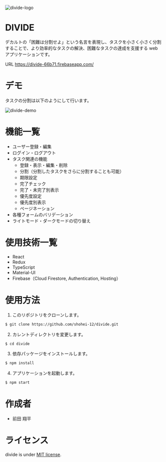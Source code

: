 ![divide-logo](https://user-images.githubusercontent.com/65577006/97000105-3a633500-1571-11eb-9f9e-284ab34ede72.png)

# DIVIDE

デカルトの「困難は分割せよ」という名言を表現し、タスクを小さく小さく分割することで、より効率的なタスクの解決、困難なタスクの達成を支援する web アプリケーションです。

URL <https://divide-66b71.firebaseapp.com/>

# デモ

タスクの分割は以下のようにして行います。

![divide-demo](https://user-images.githubusercontent.com/65577006/96997264-6a5c0980-156c-11eb-88fd-d198b18236e1.gif)

# 機能一覧

- ユーザー登録・編集
- ログイン・ログアウト
- タスク関連の機能
  - 登録・表示・編集・削除
  - 分割（分割したタスクをさらに分割することも可能）
  - 期限設定
  - 完了チェック
  - 完了・未完了別表示
  - 優先度設定
  - 優先度別表示
  - ページネーション
- 各種フォームのバリデーション
- ライトモード・ダークモードの切り替え

# 使用技術一覧

- React
- Redux
- TypeScript
- Material-UI
- Firebase（Cloud Firestore, Authentication, Hosting）

# 使用方法

1. このリポジトリをクローンします。

```bash
$ git clone https://github.com/shohei-12/divide.git
```

2. カレントディレクトリを変更します。

```bash
$ cd divide
```

3. 依存パッケージをインストールします。

```bash
$ npm install
```

4. アプリケーションを起動します。

```bash
$ npm start
```

# 作成者

- 前田 翔平

# ライセンス

divide is under [MIT license](https://en.wikipedia.org/wiki/MIT_License).

